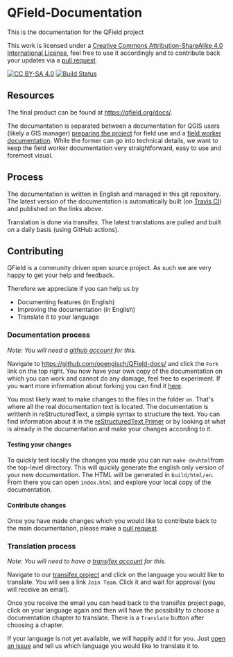 # QField-Documentation
This is the documentation for the QField project

This work is licensed under a
[Creative Commons Attribution-ShareAlike 4.0 International License][cc-by-sa], feel free to use it accordingly and to contribute back your updates via a [pull request](https://github.com/opengisch/QField-docs/pulls).


[cc-by-sa]: http://creativecommons.org/licenses/by-sa/4.0/
[cc-by-sa-shield]: https://img.shields.io/badge/License-CC%20BY--SA%204.0-lightgrey.svg

[![CC BY-SA 4.0][cc-by-sa-shield]][cc-by-sa]
[![Build
Status](https://travis-ci.org/opengisch/QField-docs.svg)](https://travis-ci.org/opengisch/QField-docs)

## Resources

The final product can be found at https://qfield.org/docs/. 

The documantation is separated between a documentation for QGIS users (likely a GIS manager) [preparing the project](https://qfield.org/docs/prepare) for field use and a [field worker documentation](https://qfield.org/docs/fieldwork). While the former can go into technical details, we want to keep the field worker documentation very straightforward, easy to use and foremost visual.

## Process

The documentation is written in English and managed in this git repository.
The latest version of the documentation is automatically built (on [Travis
CI](https://travis-ci.org/opengisch/QField-docs)) and published on the links
above.

Translation is done via transifex. The latest translations are pulled and built
on a daily basis (using GitHub actions).

## Contributing

QField is a community driven open source project. As such we are very happy to
get your help and feedback.

Therefore we appreciate if you can help us by

 * Documenting features (in English)
 * Improving the documentation (in English)
 * Translate it to your language

### Documentation process

*Note: You will need a [github account](https://github.com/) for this.*

Navigate to https://github.com/opengisch/QField-docs/ and click the `Fork` link on the top
right. You now have your own copy of the documentation on which you can work
and cannot do any damage, feel free to experiment.
If you want more information about forking you can find it
[here](https://help.github.com/articles/fork-a-repo/).

You most likely want to make changes to the files in the folder `en`. That's
where all the real documentation text is located. The documentation is writtenh
in reStructuredText, a simple syntax to structure the text. You can find
information about it in the [reStructuredText
Primer](http://sphinx-doc.org/rest.html) or by looking at what is already in
the documentation and make your changes according to it.

#### Testing your changes
To quickly test locally the changes you made you can run `make devhtml`from the top-level directory. This will quickly generate the english only version of your new documentation. The HTML will be generated in `build/html/en`. From there you can open `index.html` and explore your local copy of the documentation.

#### Contribute changes

Once you have made changes which you would like to contribute back to the main
documentation, please make a [pull
request](https://help.github.com/articles/using-pull-requests/).

### Translation process

*Note: You will need to have a [transifex account](https://transifex.com/) for this.*

Navigate to our [transifex
project](https://www.transifex.com/organization/opengisch/dashboard/qfield-documentation)
and click on the language you would like to translate. You will see a link
`Join Team`. Click it and wait for approval (you will receive an email).

Once you receive the email you can head back to the transifex project page,
click on your language again and then will have the possibility to choose a
documentation chapter to translate. There is a `Translate` button after
choosing a chapter.

If your language is not yet available, we will happily add it for you. Just
[open an issue](https://github.com/opengisch/QField-docs/g/issues/new) and tell us which
language you would like to translate it to.
